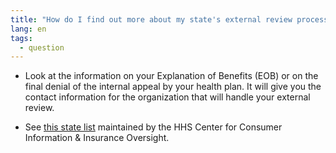 ```yaml
---
title: "How do I find out more about my state's external review process?"
lang: en
tags:
  - question
---
```


* Look at the information on your Explanation of Benefits (EOB) or on the final denial of the internal appeal by your health plan. It will give you the contact information for the organization that will handle your external review.

* See [this state list](http://cciio.cms.gov/resources/files/external_appeals.html) maintained by the HHS Center for Consumer Information & Insurance Oversight. 
